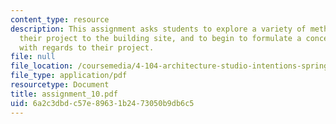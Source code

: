 ```yaml
---
content_type: resource
description: This assignment asks students to explore a variety of methods for relating
  their project to the building site, and to begin to formulate a conceptual attitude
  with regards to their project.
file: null
file_location: /coursemedia/4-104-architecture-studio-intentions-spring-2005/6a2c3dbdc57e89631b2473050b9db6c5_assignment_10.pdf
file_type: application/pdf
resourcetype: Document
title: assignment_10.pdf
uid: 6a2c3dbd-c57e-8963-1b24-73050b9db6c5
---
```

